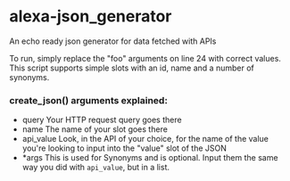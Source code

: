 # alexa-json_generator
An echo ready json generator for data fetched with APIs

To run, simply replace the "foo" arguments on line 24 with correct values. This script supports simple slots with an id, name and a number of synonyms.

### create_json() arguments explained:
* query
Your HTTP request query goes there
* name
The name of your slot goes there
* api_value
Look, in the API of your choice, for the name of the value you're looking to input into the "value" slot of the JSON
* *args
This is used for Synonyms and is optional. Input them the same way you did with `api_value`, but in a list.
